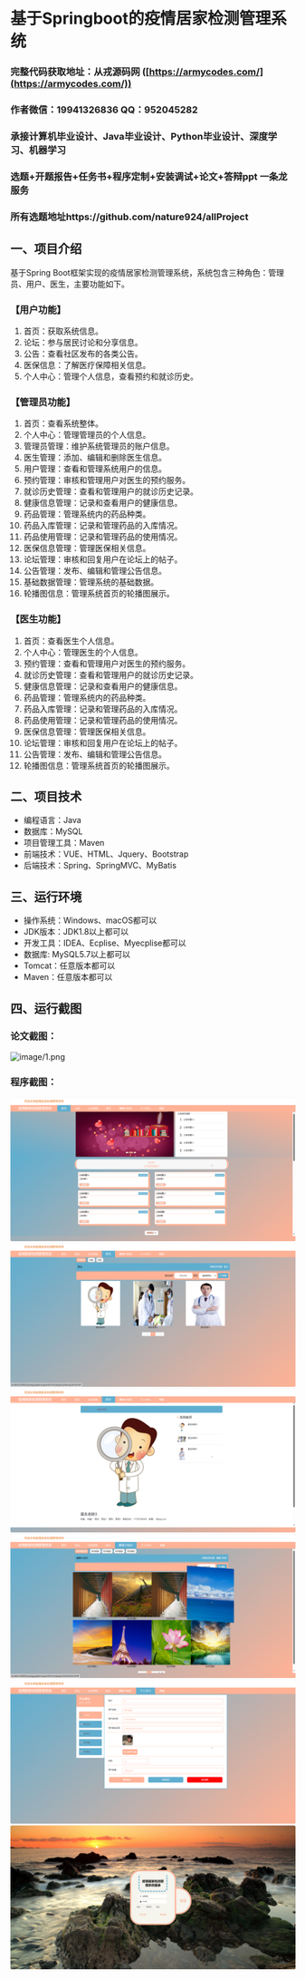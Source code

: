基于Springboot的疫情居家检测管理系统
=
### 完整代码获取地址：从戎源码网 ([https://armycodes.com/](https://armycodes.com/))
### 作者微信：19941326836  QQ：952045282 
### 承接计算机毕业设计、Java毕业设计、Python毕业设计、深度学习、机器学习
### 选题+开题报告+任务书+程序定制+安装调试+论文+答辩ppt 一条龙服务
### 所有选题地址https://github.com/nature924/allProject

一、项目介绍
---
基于Spring Boot框架实现的疫情居家检测管理系统，系统包含三种角色：管理员、用户、医生，主要功能如下。

### 【用户功能】
1. 首页：获取系统信息。
2. 论坛：参与居民讨论和分享信息。
3. 公告：查看社区发布的各类公告。
4. 医保信息：了解医疗保障相关信息。
5. 个人中心：管理个人信息，查看预约和就诊历史。

### 【管理员功能】
1. 首页：查看系统整体。
2. 个人中心：管理管理员的个人信息。
3. 管理员管理：维护系统管理员的账户信息。
4. 医生管理：添加、编辑和删除医生信息。
5. 用户管理：查看和管理系统用户的信息。
6. 预约管理：审核和管理用户对医生的预约服务。
7. 就诊历史管理：查看和管理用户的就诊历史记录。
8. 健康信息管理：记录和查看用户的健康信息。
9. 药品管理：管理系统内的药品种类。
10. 药品入库管理：记录和管理药品的入库情况。
11. 药品使用管理：记录和管理药品的使用情况。
12. 医保信息管理：管理医保相关信息。
13. 论坛管理：审核和回复用户在论坛上的帖子。
14. 公告管理：发布、编辑和管理公告信息。
15. 基础数据管理：管理系统的基础数据。
16. 轮播图信息：管理系统首页的轮播图展示。

### 【医生功能】
1. 首页：查看医生个人信息。
2. 个人中心：管理医生的个人信息。
3. 预约管理：查看和管理用户对医生的预约服务。
4. 就诊历史管理：查看和管理用户的就诊历史记录。
5. 健康信息管理：记录和查看用户的健康信息。
6. 药品管理：管理系统内的药品种类。
7. 药品入库管理：记录和管理药品的入库情况。
8. 药品使用管理：记录和管理药品的使用情况。
9. 医保信息管理：管理医保相关信息。
10. 论坛管理：审核和回复用户在论坛上的帖子。
11. 公告管理：发布、编辑和管理公告信息。
12. 轮播图信息：管理系统首页的轮播图展示。






二、项目技术
---
- 编程语言：Java
- 数据库：MySQL
- 项目管理工具：Maven
- 前端技术：VUE、HTML、Jquery、Bootstrap
- 后端技术：Spring、SpringMVC、MyBatis

三、运行环境
---
- 操作系统：Windows、macOS都可以
- JDK版本：JDK1.8以上都可以
- 开发工具：IDEA、Ecplise、Myecplise都可以
- 数据库: MySQL5.7以上都可以
- Tomcat：任意版本都可以
- Maven：任意版本都可以

四、运行截图
---
### 论文截图：
![image/1.png](limage/1.png)

### 程序截图：
![image/1.png](image/1.png)
![image/1.png](image/2.png)
![image/1.png](image/3.png)
![image/1.png](image/4.png)
![image/1.png](image/5.png)
![image/1.png](image/6.png)



